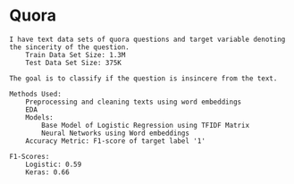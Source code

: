 # Quora
    I have text data sets of quora questions and target variable denoting the sincerity of the question.
        Train Data Set Size: 1.3M
        Test Data Set Size: 375K
    
    The goal is to classify if the question is insincere from the text.
    
    Methods Used:
        Preprocessing and cleaning texts using word embeddings
        EDA
        Models:
            Base Model of Logistic Regression using TFIDF Matrix
            Neural Networks using Word embeddings
        Accuracy Metric: F1-score of target label '1'
    
    F1-Scores:
        Logistic: 0.59
        Keras: 0.66
